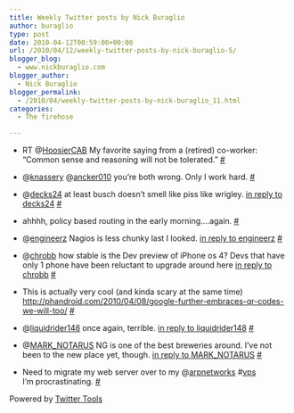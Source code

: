 ```yaml
---
title: Weekly Twitter posts by Nick Buraglio
author: buraglio
type: post
date: 2010-04-12T00:59:00+00:00
url: /2010/04/12/weekly-twitter-posts-by-nick-buraglio-5/
blogger_blog:
  - www.nickburaglio.com
blogger_author:
  - Nick Buraglio
blogger_permalink:
  - /2010/04/weekly-twitter-posts-by-nick-buraglio_11.html
categories:
  - The firehose

---
```

</p> 

  * RT @[HoosierCAB][1] My favorite saying from a (retired) co-worker: &#8220;Common sense and reasoning will not be tolerated.&#8221; [#][2] 


  * @[knassery][3] @[ancker010][4] you&#8217;re both wrong. Only I work hard. [#][5] 


  * @[decks24][6] at least busch doesn&#8217;t smell like piss like wrigley. [in reply to decks24][7] [#][8] 


  * ahhhh, policy based routing in the early morning&#8230;.again. [#][9] 


  * @[engineerz][10] Nagios is less chunky last I looked. [in reply to engineerz][11] [#][12] 


  * @[chrobb][13] how stable is the Dev preview of iPhone os 4? Devs that have only 1 phone have been reluctant to upgrade around here [in reply to chrobb][14] [#][15] 


  * This is actually very cool (and kinda scary at the same time) <a href="http://phandroid.com/2010/04/08/google-further-embraces-qr-codes-we-will-too/" rel="nofollow">http://phandroid.com/2010/04/08/google-further-embraces-qr-codes-we-will-too/</a> [#][16] 


  * @[liquidrider148][17] once again, terrible. [in reply to liquidrider148][18] [#][19] 


  * @[MARK_NOTARUS][20] NG is one of the best breweries around. I&#8217;ve not been to the new place yet, though. [in reply to MARK_NOTARUS][21] [#][22] 


  * Need to migrate my web server over to my @[arpnetworks][23] #[vps][24]   
    I&#8217;m procrastinating. [#][25] 
</ul> 



Powered by [Twitter Tools][26]

 [1]: http://twitter.com/HoosierCAB
 [2]: http://twitter.com/buraglio/statuses/11753634083
 [3]: http://twitter.com/knassery
 [4]: http://twitter.com/ancker010
 [5]: http://twitter.com/buraglio/statuses/11795224795
 [6]: http://twitter.com/decks24
 [7]: http://twitter.com/decks24/statuses/11798670447
 [8]: http://twitter.com/buraglio/statuses/11806730127
 [9]: http://twitter.com/buraglio/statuses/11875257913
 [10]: http://twitter.com/engineerz
 [11]: http://twitter.com/engineerz/statuses/11847736006
 [12]: http://twitter.com/buraglio/statuses/11875344811
 [13]: http://twitter.com/chrobb
 [14]: http://twitter.com/chrobb/statuses/11878306708
 [15]: http://twitter.com/buraglio/statuses/11907271116
 [16]: http://twitter.com/buraglio/statuses/11946639861
 [17]: http://twitter.com/liquidrider148
 [18]: http://twitter.com/liquidrider148/statuses/11952296916
 [19]: http://twitter.com/buraglio/statuses/11957021379
 [20]: http://twitter.com/MARK_NOTARUS
 [21]: http://twitter.com/MARK_NOTARUS/statuses/11966941812
 [22]: http://twitter.com/buraglio/statuses/11989918640
 [23]: http://twitter.com/arpnetworks
 [24]: http://search.twitter.com/search?q=%23vps
 [25]: http://twitter.com/buraglio/statuses/12006447317
 [26]: http://alexking.org/projects/wordpress